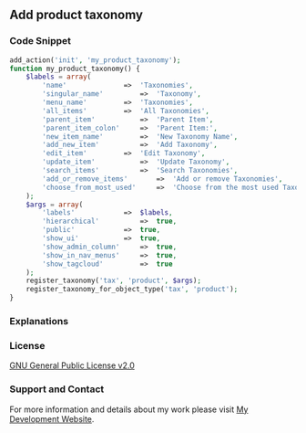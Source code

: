 ## Add product taxonomy

### Code Snippet

```php
add_action('init', 'my_product_taxonomy');
function my_product_taxonomy() {
	$labels = array(
		'name'				=>	'Taxonomies',
		'singular_name'			=>	'Taxonomy',
		'menu_name'			=>	'Taxonomies',
		'all_items'			=>	'All Taxonomies',
		'parent_item'			=>	'Parent Item',
		'parent_item_colon'		=>	'Parent Item:',
		'new_item_name'			=>	'New Taxonomy Name',
		'add_new_item'			=>	'Add Taxonomy',
		'edit_item'			=>	'Edit Taxonomy',
		'update_item'			=>	'Update Taxonomy',
		'search_items'			=>	'Search Taxonomies',
		'add_or_remove_items'		=>	'Add or remove Taxonomies',
		'choose_from_most_used'		=>	'Choose from the most used Taxonomies'
	);
	$args = array(
		'labels'			=>	$labels,
		'hierarchical'			=>	true,
		'public'			=>	true,
		'show_ui'			=>	true,
		'show_admin_column'		=>	true,
		'show_in_nav_menus'		=>	true,
		'show_tagcloud'			=>	true
	);
	register_taxonomy('tax', 'product', $args);
	register_taxonomy_for_object_type('tax', 'product');
}
```
### Explanations

### License

[GNU General Public License v2.0](https://github.com/dedewiweka/snippets/blob/main/LICENSE)


### Support and Contact

For more information and details about my work please visit [My Development Website](https://dede.wiweka.com/development).
